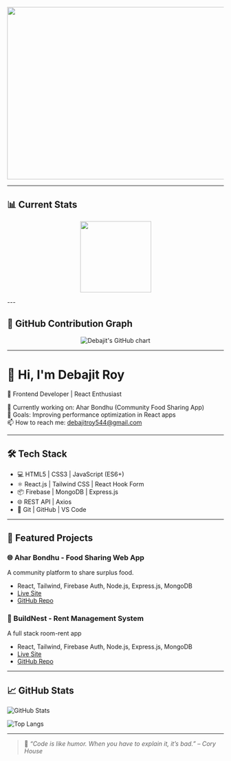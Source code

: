 <p align="center">
  <img width="1200" height="400" alt="Image" src="https://github.com/user-attachments/assets/b8f96a45-e755-496a-8247-3ff8f33c5eec" />
</p>

---
## 📊 Current Stats

<p align="center">
  <img src="https://github-readme-stats.vercel.app/api?username=Debajit91&show_icons=true&theme=tokyonight" height="165" />
</p>
---

## 📅 GitHub Contribution Graph

<p align="center">
  <img src="https://ghchart.rshah.org/Debajit91" alt="Debajit's GitHub chart" />
</p>

---
# 👋 Hi, I'm Debajit Roy

🚀 Frontend Developer | React Enthusiast 

🌱 Currently working on: Ahar Bondhu (Community Food Sharing App)\
🎯 Goals: Improving performance optimization in React apps\
📫 How to reach me: debajitroy544@gmail.com

---

## 🛠 Tech Stack

- 💻 HTML5 | CSS3 | JavaScript (ES6+)
- ⚛️ React.js | Tailwind CSS | React Hook Form
- 📦 Firebase | MongoDB | Express.js
- 🌐 REST API | Axios
- 🧪 Git | GitHub | VS Code

---

## 📂 Featured Projects

### 🌐 Ahar Bondhu - Food Sharing Web App
A community platform to share surplus food.
- React, Tailwind, Firebase Auth, Node.js, Express.js, MongoDB
- [Live Site](https://aharbondhu.web.app)
- [GitHub Repo](https://github.com/Debajit91/aharbondhu)

### 📝 BuildNest - Rent Management System
A full stack room-rent app
- React, Tailwind, Firebase Auth, Node.js, Express.js, MongoDB
- [Live Site](https://buildnest-d8c3f.web.app)
- [GitHub Repo](https://github.com/Debajit91/build-nest)

---

## 📈 GitHub Stats

![GitHub Stats](https://github-readme-stats.vercel.app/api?username=Debajit91&show_icons=true&theme=default)

![Top Langs](https://github-readme-stats.vercel.app/api/top-langs/?username=Debajit91&layout=compact)

---

> 🚀 *“Code is like humor. When you have to explain it, it’s bad.” – Cory House*
